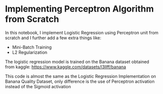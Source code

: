 # Implementing Perceptron Algorithm from Scratch

In this notebook, I implement Logistic Regression using Perceptron unit from scratch and I further add a few extra things like:
* Mini-Batch Training
* L2 Regularization

The logistic regression model is trained on the Banana dataset obtained from kaggle: https://www.kaggle.com/datasets/l3llff/banana

This code is almost the same as the Logistic Regression Implementation on Banana Quality Dataset, only difference is the use of Perceptron activation instead of the Sigmoid activation
